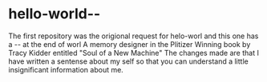 # hello-world--
The first repository was the origional request for helo-worl and this one has a -- at the end of worl
A memory designer in the Plitizer Winning book by Tracy Kidder entitled "Soul of a New Machine" The changes made are that I have written a sentense about my self so that you can understand a little insignificant information about me.
